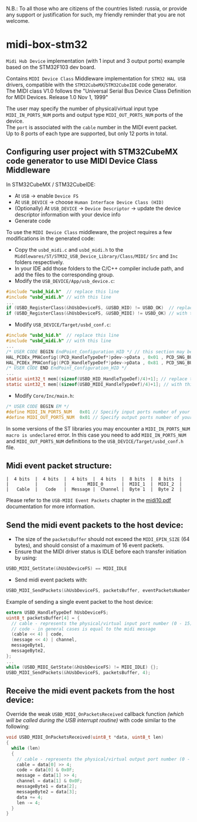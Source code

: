 N.B.: To all those who are citizens of the countries listed: russia, or provide any support or justification for such, my friendly reminder that you are not welcome.

# midi-box-stm32

`Midi Hub Device` implementation (with 1 input and 3 output ports) example based on the STM32F103 dev board.  
  
Contains `MIDI Device Class` Middleware implementation for `STM32 HAL USB` drivers, compatible with the `STM32CubeMX`/`STM32CubeIDE` code generator.  
The MIDI class V1.0 follows the "Universal Serial Bus Device Class Definition for MIDI Devices. Release 1.0 Nov 1, 1999"  
  
The user may specify the number of physical/virtual input type `MIDI_IN_PORTS_NUM` ports and output type `MIDI_OUT_PORTS_NUM` ports of the device.  
The `port` is associated with the `cable` number in the MIDI event packet.  
Up to 8 ports of each type are supported, but only 12 ports in total.  

## Configuring user project with STM32CubeMX code generator to use MIDI Device Class Middleware

In STM32CubeMX / STM32CubeIDE:
* At `USB` -> enable `Device FS`
* At `USB_DEVICE` -> choose `Human Interface Device Class (HID)`
* (Optionally) At `USB_DEVICE` -> `Device Descriptor` -> update the device descriptor information with your device info
* Generate code
  
To use the `MIDI Device Class` middleware, the project requires a few modifications in the generated code:
* Copy the `usbd_midi.c` and `usbd_midi.h` to the `Middlewares/ST/STM32_USB_Device_Library/Class/MIDI/` `Src` and `Inc` folders respectively.
* In your IDE add those folders to the C/C++ compiler include path, and add the files to the corresponding group.
* Modify the `USB_DEVICE/App/usb_device.c`:
```C
#include "usbd_hid.h"  // replace this line
#include "usbd_midi.h" // with this line
...
if (USBD_RegisterClass(&hUsbDeviceFS, &USBD_HID) != USBD_OK)  // replace this line
if (USBD_RegisterClass(&hUsbDeviceFS, &USBD_MIDI) != USBD_OK) // with this line
```
* Modify `USB_DEVICE/Target/usbd_conf.c`:
```C
#include "usbd_hid.h"  // replace this line
#include "usbd_midi.h" // with this line
...
/* USER CODE BEGIN EndPoint_Configuration_HID */ // this section may be absent if your device has no PMA, so no action required
HAL_PCDEx_PMAConfig((PCD_HandleTypeDef*)pdev->pData , 0x01 , PCD_SNG_BUF, 0xC0); // add this line
HAL_PCDEx_PMAConfig((PCD_HandleTypeDef*)pdev->pData , 0x81 , PCD_SNG_BUF, 0x100); // leave this line as is
/* USER CODE END EndPoint_Configuration_HID */
...
static uint32_t mem[(sizeof(USBD_HID_HandleTypeDef)/4)+1]; // replace this line
static uint32_t mem[(sizeof(USBD_MIDI_HandleTypeDef)/4)+1]; // with this line
```
* Modify `Core/Inc/main.h`:
```C
/* USER CODE BEGIN EM */
#define MIDI_IN_PORTS_NUM   0x01 // Specify input ports number of your device
#define MIDI_OUT_PORTS_NUM  0x01 // Specify output ports number of your device
```
In some versions of the ST libraries you may encounter a `MIDI_IN_PORTS_NUM macro is undeclared` error. In this case you need to add `MIDI_IN_PORTS_NUM` and `MIDI_OUT_PORTS_NUM` definitions to the `USB_DEVICE/Target/usbd_conf.h` file.

## Midi event packet structure:
```
|  4 bits  |  4 bits  |  4 bits  |  4 bits  |  8 bits  |  8 bits  |
|          |          |        MIDI_0       |  MIDI_1  |  MIDI_2  |
|   Cable  |   Code   |  Message |  Channel |  Byte 1  |  Byte 2  |
```
Please refer to the `USB-MIDI Event Packets` chapter in the [midi10.pdf](https://github.com/Hypnotriod/midi-box-stm32/blob/master/doc/midi10.pdf) documentation for more information.  
## Send the midi event packets to the host device:
* The size of the `packetsBuffer` should not exceed the `MIDI_EPIN_SIZE` (64 bytes), and should consist of a maximum of 16 event packets.
* Ensure that the MIDI driver status is IDLE before each transfer initiation by using:
```C
USBD_MIDI_GetState(&hUsbDeviceFS) == MIDI_IDLE
```
* Send midi event packets with:
```C
USBD_MIDI_SendPackets(&hUsbDeviceFS, packetsBuffer, eventPacketsNumber * 4);
```
Example of sending a single event packet to the host device:
```C
extern USBD_HandleTypeDef hUsbDeviceFS;
uint8_t packetsBuffer[4] = {
  // cable - represents the physical/virtual input port number (0 - 15) of the device
  // code - in general cases is equal to the midi message
  (cable << 4) | code,
  (message << 4) | channel,
  messageByte1,
  messageByte2,
};
...
while (USBD_MIDI_GetState(&hUsbDeviceFS) != MIDI_IDLE) {};
USBD_MIDI_SendPackets(&hUsbDeviceFS, packetsBuffer, 4);
```
## Receive the midi event packets from the host device:
Override the weak `USBD_MIDI_OnPacketsReceived` callback function *(which will be called during the USB interrupt routine)* with code similar to the following:
```C
void USBD_MIDI_OnPacketsReceived(uint8_t *data, uint8_t len)
{
  while (len)
  {
    // cable - represents the physical/virtual output port number (0 - 15) of the device
    cable = data[0] >> 4;
    code = data[0] & 0x0F;
    message = data[1] >> 4;
    channel = data[1] & 0x0F;
    messageByte1 = data[2];
    messageByte2 = data[3];
    data += 4;
    len -= 4;
  }
}
```
